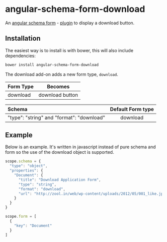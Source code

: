 # angular-schema-form-download
An [angular schema form](https://github.com/json-schema-form/angular-schema-form) - [plugin](https://github.com/json-schema-form/angular-schema-form/blob/development/docs/extending.md) to display a download button.

Installation
------------

The easiest way is to install is with bower, this will also include dependencies:
```bash
bower install angular-schema-form-download
```

The download add-on adds a new form type, `download`.

|   Form Type    |       Becomes       |
|:---------------|:-------------------:|
|   download     |  download button    |

| Schema             |   Default Form type  |
|:-------------------|:------------:|
| "type": "string" and "format": "download"   |   download   |

Example
-----------------
Below is an example. It's written in javascript instead of pure schema and form so the use of the download object is supported.

```javascript
scope.schema = {
  "type": "object",
  "properties": {
    "Document": {
      "title": "Download Application Form",
      "type": "string",
      "format": "download",
      "url": "http://zool.in/web/wp-content/uploads/2012/05/001_like.jpg"
    }
  }
}

scope.form = [
  {
    "key": "Document"
  }
]
```
